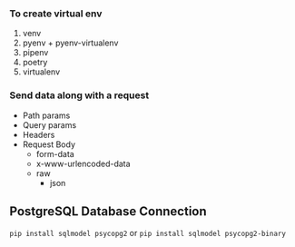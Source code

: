 ### To create virtual env

1. venv
2. pyenv + pyenv-virtualenv
3. pipenv
4. poetry
5. virtualenv


### Send data along with a request
- Path params
- Query params
- Headers
- Request Body
  - form-data
  - x-www-urlencoded-data
  - raw
    - json


## PostgreSQL Database Connection
`pip install sqlmodel psycopg2`
or
`pip install sqlmodel psycopg2-binary`
